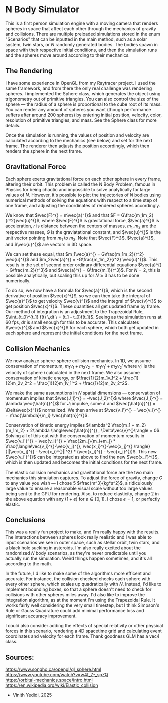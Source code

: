 # N Body Simulator

This is a first person simulation engine with a moving camera that renders spheres in space that affect each other through the mechanics of gravity and collisions. There are multiple preloaded simulations stored in the enum "Scenarios" that can be inputted in the main method, such as a solar system, twin stars, or $N$ randomly generated bodies. The bodies spawn in space with their respective initial conditions, and then the simulation runs and the spheres move around according to their mechanics.

## The Rendering

I have some experience in OpenGL from my Raytracer project. I used the same framework, and from there the only real challenge was rendering spheres. I implemented the Sphere class, which generates the object using trigonometry out of primitive triangles. You can also control the size of the sphere — the radius of a sphere is proportional to the cube root of its  mass. You can render any amount of spheres you want (though performance suffers after around 200 spheres) by entering initial position, velocity, color, resolution of primitive triangles, and mass. See the Sphere class for more details.

Once the simulation is running, the values of position and velocity are calculated according to the mechanics (see below) and set for the next frame. The renderer then adjusts the position accordingly, which then renders the sphere in the next frame.

## Gravitational Force

Each sphere exerts gravitational force on each other sphere in every frame, altering their orbit. This problem is called the N Body Problem, famous in Physics for being chaotic and impossible to solve analytically for large values of $N$. However, it's possible to plot the trajectories of $N$ bodies using numerical methods of solving the equations with respect to a time step of one frame, and adjusting the coordinates of rendered spheres accordingly.

We know that $\vec{F}^{\} = m\vec{a}^{\}$ and that $F = G\frac{m_1m_2}{r^2}\vec{u}^{\}$, where $\vec{F}^{\}$ is gravitational force, $\vec{a}^{\}$ is acceleration, $r$ is distance between the centers of masses, $m_1, m_2$ are the respective masses, $G$ is the graviatational constant, and $\vec{u}^{\}$ is the unit vector pointing from $m_1$ to $m_2$. Note that $\vec{F}^{\}$, $\vec{a}^{\}$, and $\vec{u}^{\}$ are vectors in 3D space.

We can set these equal, that $m_1\vec{a}^{\} = G\frac{m_1m_2}{r^2} \vec{u}^{\}$ and $m_2\vec{a}^{\} = -G\frac{m_1m_2}{r^2} \vec{u}^{\}$. This results in the set of second order ordinary differential equations $\vec{a}^{\} = G\frac{m_2}{r^3}$ and $\vec{a}^{\} = G\frac{m_1}{r^3}$. For $N=2$, this is possible analytically, but scaling this up for $N\ge3$ has to be done numerically.

To do so, we now have a formula for $\vec{a}^{\}$, which is the second derivative of position $\vec{x}^{\}$, so we can then take the integral of $\vec{a}^{\}$ to get velocity $\vec{v}^{\}$ and the integral of $\vec{v}^{\}$ to get position $\vec{x}^{\}$. These quantities all get updated frame by frame. Our method of integration is an adjustment to the Trapezoidal Rule, $\\int_{t_0}^{t_1} f(t) \,dt \ = (t_1 - t_0)f(t_1)$. Seeing as the simulation runs at 60 fps, $dt$ is small enough for this to be accurate. This calculates $\vec{v}^{\}$ and $\vec{x}^{\}$ for each sphere, which both get updated in each sphere and represent the initial conditions for the next frame.

## Collision Mechanics

We now analyze sphere-sphere collision mechanics. In 1D, we assume conservation of momentum, $m_1v_1 + m_2v_2 = m_1v_1' + m_2v_2'$ where $v_i'$ is the velocity of sphere $i$ calculated in the next frame. We also assume conservation of kinetic energy, or $\frac{1}{2}m_1v_1^2 + \frac{1}{2}m_2v_2^2 = \frac{1}{2}m_1v_1'^2 + \frac{1}{2}m_2v_2^2$. 

We make the same assumptions in $N$ spatial dimensions — conservation of momentum implies that $\vec{J_1}^{\} = -\vec{J_2}^{\}$ where $\vec{J_i}^{\} = \lambda \vec{\hat{n}}^{\}$ for $J_i$ impulse, some $\lambda$ and $\vec{\hat{n}}^{\} = \Delta\vec{x}^{\}$ normalized. We then arrive at $\vec{v_i'}^{\} = \vec{v_i}^{\} + \frac{\lambda}{m_i} \vec{\hat{n}}^{\}$. 

Conservation of kinetic energy implies $\lambda^2 \frac{m_1 + m_2}{m_1m_2} + 2\lambda \langle\vec{\hat{n}}^{\} , \Delta\vec{v}^{\}\rangle = 0$. Solving all of this out with the conservation of momentum results in $\vec{v_i'}^{\} = \vec{v_i}^{\} + \frac{2m_j}{m_i+m_j} * \frac{\langle\vec{v_i}^{\}-\vec{v_j}^{\}, \vec{x_i}^{\}-\vec{x_j}^{\} \rangle}{||\vec{x_j}^{\} - \vec{x_i}^{\}||^2} * (\vec{x_i}^{\} - \vec{x_j}^{\})$. This new $\vec{v_i'}^{\}$ can be integrated as above to find the new $\vec{x_i'}^{\}$, which is then updated and becomes the initial conditions for the next frame.

The elastic collision mechanics and gravitational force are the two main mechanics this simulation captures. To adjust the force of gravity, change $G$ to any value you wish — I chose 5 $\frac{m^3}{kg*s^2}$, a ridiculously large value to ensure a reasonable visual scale without too large values being sent to the GPU for rendering. Also, to reduce elasticity, change $2$ in the above equation with any $(1+e)$ for $e\in[0,1]$. I chose $e=1$, or perfectly elastic.

## Conclusions
This was a really fun project to make, and I'm really happy with the results. The interactions between spheres look really realistic and I was able to input scenarios we see in outer space, such as stellar orbit, twin stars, and a black hole sucking in asteroids. I'm also really excited about the randomized $N$ body scenarios, as they're never predictable until you actually run the simulation. Weird things happen sometimes, and it's all according to the math.

In the future, I'd like to make some of the algorithms more efficent and accurate. For instance, the collision checked checks each sphere with every other sphere, which scales up quadratically with $N$. Instead, I'd like to implement bounding boxes, so that a sphere doesn't need to check for collisions with other spheres miles away. I'd also like to improve the integration algorithm, as at the moment I'm using the Trapezoidal Rule. It works fairly well considering the very small timestep, but I think Simpson's Rule or Gauss Quadrature could add minimal performance loss and significant accuracy improvement.

I could also consider adding the effects of special relativity or other physical forces in this scenario, rendering a 4D spacetime grid and calculating event coordinates and velocity for each frame. Thank goodness GLM has a vec4 class.


## Sources:
https://www.songho.ca/opengl/gl_sphere.html <br />
https://www.youtube.com/watch?v=w4f_Z-_spZQ <br />
https://orbital-mechanics.space/intro.html <br />
https://en.wikipedia.org/wiki/Elastic_collision


- Vinith Yedidi, 2025
